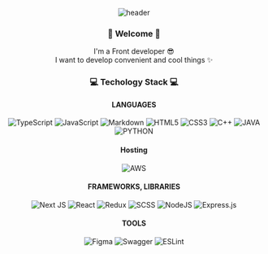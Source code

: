 <div align='center'>

![header](https://capsule-render.vercel.app/api?type=waving&color=0:EEFF00,100:a82da8&height=250&section=header&text=Jihyeon%20+Yoo&fontSize=80&fontAlign=60&fontColor=FFFFFF&animation=fadeIn)

  <h3> 🙌 Welcome 🙌 </h3>
  <p> I'm a Front developer 😎 <br/> 
      I want to develop convenient and cool things ✨</p>
  
  <h3> 💻 Techology Stack 💻 </h3>  
  
  #### LANGUAGES
  ![TypeScript](https://img.shields.io/badge/typescript-%23007ACC.svg?style=for-the-badge&logo=typescript&logoColor=white)
  ![JavaScript](https://img.shields.io/badge/javascript-%23323330.svg?style=for-the-badge&logo=javascript&logoColor=%23F7DF1E)
  ![Markdown](https://img.shields.io/badge/markdown-%23000000.svg?style=for-the-badge&logo=markdown&logoColor=white)
  ![HTML5](https://img.shields.io/badge/html5-%23E34F26.svg?style=for-the-badge&logo=html5&logoColor=white) 
  ![CSS3](https://img.shields.io/badge/css3-%231572B6.svg?style=for-the-badge&logo=css3&logoColor=white)
  ![C++](https://img.shields.io/badge/c++-%231572B6.svg?style=for-the-badge&logo=c++&logoColor=white)
  ![JAVA](https://img.shields.io/badge/java-%231572B6.svg?style=for-the-badge&logo=java&logoColor=white)
  ![PYTHON](https://img.shields.io/badge/python%231572B6.svg?style=for-the-badge&logo=python&logoColor=white)
 
  #### Hosting
  ![AWS](https://img.shields.io/badge/AWS-%23FF9900.svg?style=for-the-badge&logo=amazon-aws&logoColor=white) 
    
  #### FRAMEWORKS, LIBRARIES
  ![Next JS](https://img.shields.io/badge/Next-black?style=for-the-badge&logo=next.js&logoColor=white)
  ![React](https://img.shields.io/badge/react-%2320232a.svg?style=for-the-badge&logo=react&logoColor=%2361DAFB)
  ![Redux](https://img.shields.io/badge/redux-%23593d88.svg?style=for-the-badge&logo=redux&logoColor=white)
  ![SCSS](https://img.shields.io/badge/SASS-hotpink.svg?style=for-the-badge&logo=SASS&logoColor=white)
  ![NodeJS](https://img.shields.io/badge/node.js-6DA55F?style=for-the-badge&logo=node.js&logoColor=white)
  ![Express.js](https://img.shields.io/badge/express.js-%23404d59.svg?style=for-the-badge&logo=express&logoColor=%2361DAFB)

  #### TOOLS
  ![Figma](https://img.shields.io/badge/figma-%23F24E1E.svg?style=for-the-badge&logo=figma&logoColor=white) 
  ![Swagger](https://img.shields.io/badge/-Swagger-%23Clojure?style=for-the-badge&logo=swagger&logoColor=white) 
  ![ESLint](https://img.shields.io/badge/ESLint-4B3263?style=for-the-badge&logo=eslint&logoColor=white)
</div>

